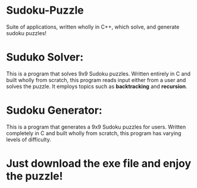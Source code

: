 # Sudoku-Puzzle
Suite of applications, written wholly in C++, which  solve, and generate sudoku puzzles!

# Suduko Solver:
This is a program that solves 9x9 Sudoku puzzles. Written entirely in C and built wholly from scratch, this program reads input either from a user and solves the puzzle. It employs topics such as **backtracking** and **recursion**.

# Sudoku Generator:
This is a program that generates a 9x9 Sudoku puzzles for users. Written completely in C and built wholly from scratch, this program has varying levels of difficulty. 

# **Just download the exe file and enjoy the puzzle!**
